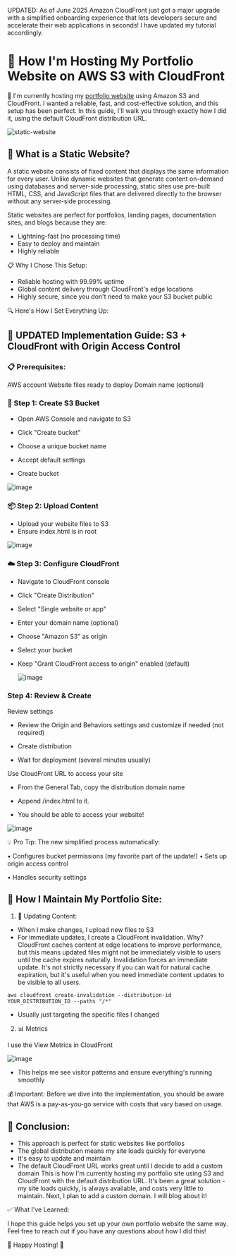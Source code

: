 UPDATED: As of June 2025 Amazon CloudFront just got a major upgrade with a simplified onboarding experience that lets developers secure and accelerate their web applications in seconds! I have updated my tutorial accordingly.

# 🚀 How I'm Hosting My Portfolio Website on AWS S3 with CloudFront

🌟 I'm currently hosting my [portfolio website](https://d2b2q92b8w3i9s.cloudfront.net/portfolio.html) using Amazon S3 and CloudFront. I wanted a reliable, fast, and cost-effective solution, and this setup has been perfect. In this guide, I'll walk you through exactly how I did it, using the default CloudFront distribution URL.


![static-website](https://github.com/user-attachments/assets/103084c3-aad8-468b-a7e3-2d64d107cab7)


## 🤔 What is a Static Website?
A static website consists of fixed content that displays the same information for every user. Unlike dynamic websites that generate content on-demand using databases and server-side processing, static sites use pre-built HTML, CSS, and JavaScript files that are delivered directly to the browser without any server-side processing.

Static websites are perfect for portfolios, landing pages, documentation sites, and blogs because they are:
- Lightning-fast (no processing time)
- Easy to deploy and maintain
- Highly reliable

📋 Why I Chose This Setup:
- Reliable hosting with 99.99% uptime
- Global content delivery through CloudFront's edge locations
- Highly secure, since you don't need to make your S3 bucket public

🔍 Here's How I Set Everything Up:

## 🚀 UPDATED Implementation Guide: S3 + CloudFront with Origin Access Control


### 📋 Prerequisites:

AWS account
Website files ready to deploy
Domain name (optional)

### 🔧 Step 1: Create S3 Bucket

- Open AWS Console and navigate to S3

- Click "Create bucket"

- Choose a unique bucket name

- Accept default settings

- Create bucket

![image](https://github.com/user-attachments/assets/3a5f5059-5b67-4632-a9f7-1b6ffde85f18)


### 📦 Step 2: Upload Content

- Upload your website files to S3
- Ensure index.html is in root

![image](https://github.com/user-attachments/assets/e675ba2b-a19c-4259-8f36-e66fea7a54b7)


### ☁️ Step 3: Configure CloudFront

- Navigate to CloudFront console

- Click "Create Distribution"

- Select "Single website or app"

- Enter your domain name (optional)

- Choose "Amazon S3" as origin

- Select your bucket

- Keep "Grant CloudFront access to origin" enabled (default)

  ![image](https://github.com/user-attachments/assets/6581dc60-032e-49b6-80d1-84828389bc95)


### Step 4: Review & Create

 Review settings
- Review the Origin and Behaviors settings and customize if needed (not required)

- Create distribution

- Wait for deployment (several minutes usually)

Use CloudFront URL to access your site

- From the General Tab, copy the distribution domain name

- Append /index.html to it. 

- You should be able to access your website!


![image](https://github.com/user-attachments/assets/e6f1ebfc-4dc3-469c-b50b-f07fe22e04af)


💡 Pro Tip: The new simplified process automatically:

• Configures bucket permissions (my favorite part of the update!)
• Sets up origin access control 

• Handles security settings


## 🔄 How I Maintain My Portfolio Site:

1. 📝 Updating Content:

- When I make changes, I upload new files to S3
- For immediate updates, I create a CloudFront invalidation. Why? CloudFront caches content at edge locations to improve performance, but this means updated files might not be immediately visible to users until the cache expires naturally. Invalidation forces an immediate update. It's not strictly necessary if you can wait for natural cache expiration, but it's useful when you need immediate content updates to be visible to all users.

```
aws cloudfront create-invalidation --distribution-id YOUR_DISTRIBUTION_ID --paths "/*"
```
- Usually just targeting the specific files I changed


2. 📊 Metrics
 
I use the View Metrics in CloudFront

![image](https://github.com/user-attachments/assets/51193b1a-9cb5-48e9-b987-979b4591b275)


- This helps me see visitor patterns and ensure everything's running smoothly


💰 Important: Before we dive into the implementation, you should be aware that AWS is a pay-as-you-go service with costs that vary based on usage.

## 🎯 Conclusion:
- This approach is perfect for static websites like portfolios
- The global distribution means my site loads quickly for everyone
- It's easy to update and maintain
- The default CloudFront URL works great until I decide to add a custom domain
This is how I'm currently hosting my portfolio site using S3 and CloudFront with the default distribution URL. It's been a great solution - my site loads quickly, is always available, and costs very little to maintain.  Next, I plan to add a custom domain. I will blog about it!

✅ What I've Learned:

I hope this guide helps you set up your own portfolio website the same way. Feel free to reach out if you have any questions about how I did this!

🌟 Happy Hosting! 🌟
